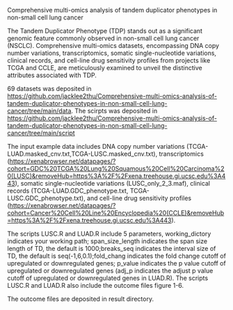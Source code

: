 Comprehensive multi-omics analysis of tandem duplicator phenotypes in non-small cell lung cancer

The Tandem Duplicator Phenotype (TDP) stands out as a significant genomic feature commonly observed in non-small cell lung cancer (NSCLC). Comprehensive multi-omics datasets, encompassing DNA copy number variations, transcriptomics, somatic single-nucleotide variations, clinical records, and cell-line drug sensitivity profiles from projects like TCGA and CCLE, are meticulously examined to unveil the distinctive attributes associated with TDP.

69 datasets was deposited in https://github.com/jacklee2thu/Comprehensive-multi-omics-analysis-of-tandem-duplicator-phenotypes-in-non-small-cell-lung-cancer/tree/main/data.
The scirpts was deposited in https://github.com/jacklee2thu/Comprehensive-multi-omics-analysis-of-tandem-duplicator-phenotypes-in-non-small-cell-lung-cancer/tree/main/script

The input example data includes DNA copy number variations (TCGA-LUAD.masked_cnv.txt,TCGA-LUSC.masked_cnv.txt), transcriptomics (https://xenabrowser.net/datapages/?cohort=GDC%20TCGA%20Lung%20Squamous%20Cell%20Carcinoma%20(LUSC)&removeHub=https%3A%2F%2Fxena.treehouse.gi.ucsc.edu%3A443), somatic single-nucleotide variations (LUSC_only_2_3.maf), clinical records (TCGA-LUAD.GDC_phenotype.txt, TCGA-LUSC.GDC_phenotype.txt), and cell-line drug sensitivity profiles (https://xenabrowser.net/datapages/?cohort=Cancer%20Cell%20Line%20Encyclopedia%20(CCLE)&removeHub=https%3A%2F%2Fxena.treehouse.gi.ucsc.edu%3A443).

The scripts LUSC.R and LUAD.R include 5 parameters, working_dictory indicates your working path; span_size_length indicates the span size length of TD, the default is 1000;breaks_seq indicates the interval size of TD, the default is seq(-1,6,0.1);fold_chang indicates the fold change cutoff of upregulated or downregulated genes; p_value indicates the p value cutoff of upregulated or downregulated genes (adj_p indicates the adjust p value cutoff of upregulated or downregulated genes in LUAD.R).
The scripts LUSC.R and LUAD.R also include the outcome files figure 1-6.

The outcome files are deposited in result directory.
